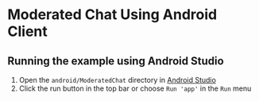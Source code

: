 # Moderated Chat Using Android Client

## Running the example using Android Studio

1. Open the `android/ModeratedChat` directory in [Android Studio](https://developer.android.com/studio)
2. Click the run button in the top bar or choose `Run 'app'` in the `Run` menu

